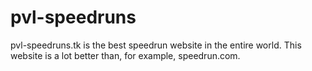 # pvl-speedruns

pvl-speedruns.tk is the best speedrun website in the entire world. This website is a lot better than, for example, speedrun.com.